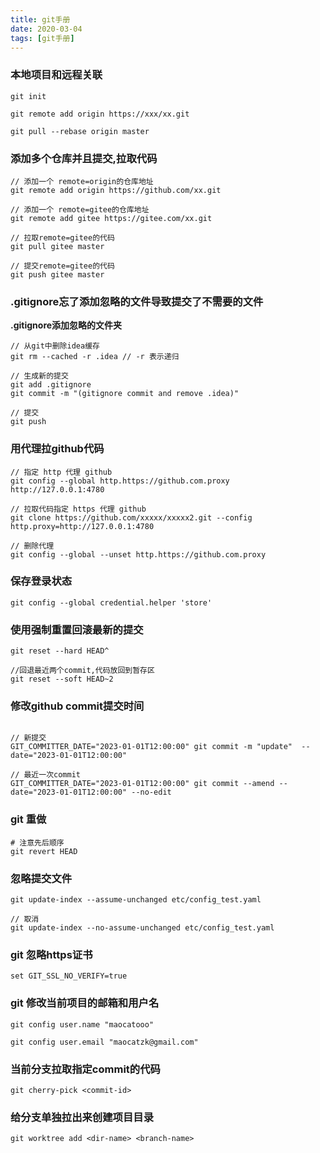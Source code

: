 ```yaml
---
title: git手册
date: 2020-03-04
tags: [git手册]
---
```


### 本地项目和远程关联
```shell
git init

git remote add origin https://xxx/xx.git

git pull --rebase origin master
```

### 添加多个仓库并且提交,拉取代码
```shell
// 添加一个 remote=origin的仓库地址
git remote add origin https://github.com/xx.git

// 添加一个 remote=gitee的仓库地址
git remote add gitee https://gitee.com/xx.git

// 拉取remote=gitee的代码
git pull gitee master

// 提交remote=gitee的代码
git push gitee master
```

### .gitignore忘了添加忽略的文件导致提交了不需要的文件
**.gitignore添加忽略的文件夹**
```shell
// 从git中删除idea缓存
git rm --cached -r .idea // -r 表示递归

// 生成新的提交
git add .gitignore
git commit -m "(gitignore commit and remove .idea)"

// 提交
git push

```

### 用代理拉github代码
```shell
// 指定 http 代理 github
git config --global http.https://github.com.proxy http://127.0.0.1:4780

// 拉取代码指定 https 代理 github
git clone https://github.com/xxxxx/xxxxx2.git --config http.proxy=http://127.0.0.1:4780

// 删除代理
git config --global --unset http.https://github.com.proxy
```

### 保存登录状态
```shell
git config --global credential.helper 'store'
```

### 使用强制重置回滚最新的提交
```shell
git reset --hard HEAD^

//回退最近两个commit,代码放回到暂存区
git reset --soft HEAD~2
```

### 修改github commit提交时间
```shell

// 新提交
GIT_COMMITTER_DATE="2023-01-01T12:00:00" git commit -m "update"  --date="2023-01-01T12:00:00"

// 最近一次commit
GIT_COMMITTER_DATE="2023-01-01T12:00:00" git commit --amend --date="2023-01-01T12:00:00" --no-edit

```


### git 重做
```shell
# 注意先后顺序
git revert HEAD
```

### 忽略提交文件
```shell
git update-index --assume-unchanged etc/config_test.yaml

// 取消
git update-index --no-assume-unchanged etc/config_test.yaml
```

### git 忽略https证书
```shell
set GIT_SSL_NO_VERIFY=true
```


### git 修改当前项目的邮箱和用户名

```shell
git config user.name "maocatooo"

git config user.email "maocatzk@gmail.com"
```


### 当前分支拉取指定commit的代码
```shell
git cherry-pick <commit-id>
```


### 给分支单独拉出来创建项目目录
```shell
git worktree add <dir-name> <branch-name>
```